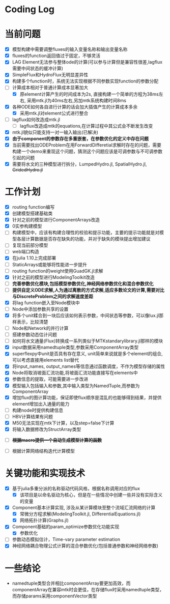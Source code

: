 # Coding Log

# 当前问题

- [X] 模型构建中需要调整fluxes的输入变量名称和输出变量名称
- [X] fluxes的function返回值过于固定，不够灵活
- [X] LAG Element无法参与整体ode的计算(可以参与计算但是兼容性很差,lagflux需要中间状态的缓冲计算)
- [X] SimpleFlux和HydroFlux无明显差异性
- [X] 构建多个function时，系统无法实现根据不同参数实现function的参数分配
- [ ] 计算成本相对于普通计算成本显著加大
  - [X] 原element计算产生的时间成本为2s, 直接构建一个简单的方程为38ms左右, 采用mtk.jl为40ms左右,另加mtk系统构建时间8ms
- [X] 各种ODE如何各自进行计算的话会加大插值产生的计算成本多余
  - [X] 采用mtk.jl对element公式进行整合
- [ ] lagflux如何改造成mtk.jl
  - [ ] lagflux改造成mtk的equations,在计算过程中其公式会不断发生改变
- [X] mtk.jl貌似只能支持一对一输入输出(已解决)
- [X] **由于component的参数存在多重嵌套，在参数优化的定义中存在问题**
- [X] 当前需要找出ODEProblem在用ForwardDifferetial求解时存在的问题，需要构建一个demo来重现这个问题，猜测这个问题应该是可调参数与不可调参数引起的问题
- [X] 需要将水文的三种模型进行拆分，LumpedHydro.jl, SpatialHydro.jl, ~~GridedHydro.jl~~

# 工作计划

- [X] routing function编写
- [X] 创建模型搭建基础类
- [X] 针对之前的模型进行ComponentArrays改造
- [X] 0实参构建模型
- [ ] 构建模型中，应该有构建合理性的校验和提示功能，主要的提示功能就是对模型各层计算数据是否存在缺失的功能，并对于缺失的模块提出增加建议
- [ ] 复现当前部分模型
- [ ] web端口构造
- [X] 在julia 1.10上完成部署
- [ ] StaticArrays或能够将性能进一步提升
- [ ] routing function的weight使用GuadGK.jl求解
- [X] 针对之前的模型进行ModelingToolkit改造
- [ ] **完善参数优化模块,包括模型参数优化,神经网络参数优化和混合参数优化**
- [ ] **提供自定义ODE求解,人为通过离散的方式求解,适应多数论文的计算,需要对比与DiscreteProblem之间的求解速度差距**
- [X] 将lag function嵌入至Node模块中
- [ ] Node中添加参数共享的设置
- [X] 将多个unit糅合到一块后应该如何表示参数，中间状态等参数，可以像lux.jl那样表示，比较清楚
- [ ] Node和Network的并行计算
- [ ] 搭建参数动态估计问题
- [ ] 如何将水文通量(Flux)转换成一系列类似于MTKstandarylibrary.jl那样的模块
- [X] input数据采用namedtuple类型,参数采用ComponentArray类型
- [X] superflexpy中unit是否具有存在意义, unit简单来说就是多个element的组合,可以考虑直接用elements list替代
- [X] 将input_names, output_names等信息通过函数调度，不作为模型存储的属性
- [X] Node将取消坡面汇流功能,将坡面汇流功能直接写在elements中
- [X] 参数信息的提取，可能需要进一步改进
- [X] 模型输入包括输入和参数,其中输入类型为NamedTuple,而参数为ComponentArray
- [X] 增加flux的图计算功能，保证即使flux顺序是混乱的也能够得到结果，并提供element增加出入通量的能力
- [ ] 构建node时提供构建信息
- [ ] HBV计算结果有问题
- [X] M50无法实现在mtk下计算，以及step=false下计算
- [X] 将输入数据修改为StructArray类型

* [ ] **~~根据macro提供一个自动生成模型计算的函数~~**

- [ ] 根据计算网络结构迭代计算模型

# 关键功能和实现技术

* [X] 基于julia多重分派的名称驱动代码风格，根据名称调用对应的flux
  * [X] 该项目是以命名驱动为核心，但是在一些情况中创建一些并没有实际含义的变量
* [X] Component基本计算实现, 涉及从某计算模块至整个流域汇流网络的计算
  * [X] 常微分方程求解(ModelingToolkit.jl, DifferentialEquations.jl)
  * [X] 网络拓扑计算(Graphs.jl)
* [X] Component基础的param_optimize参数优化功能实现
  * [X] 参数优化
* [ ] 参数动态模拟估计，Time-vary parameter estimation
* [X] 神经网络耦合物理公式计算的混合参数优化(包括普通参数和神经网络参数)

# 一些结论

* namedtuple类型合并相比componentArray要更加高效，而componentArray在兼容mtk时会更佳，在存储flux时采用namedtuple类型，而存储params采用componentVector类型
